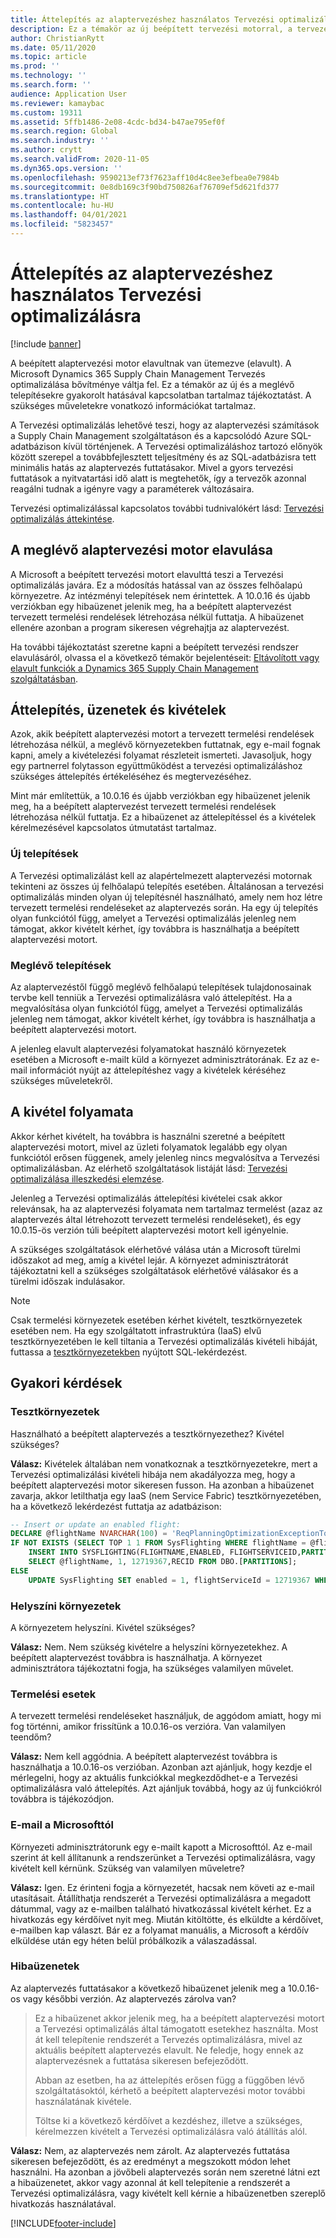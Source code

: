 ```yaml
---
title: Áttelepítés az alaptervezéshez használatos Tervezési optimalizálásra
description: Ez a témakör az új beépített tervezési motorral, a tervezési optimalizálással és a meglévő motorból történő átállítással kapcsolatban tartalmaz tájékoztatást.
author: ChristianRytt
ms.date: 05/11/2020
ms.topic: article
ms.prod: ''
ms.technology: ''
ms.search.form: ''
audience: Application User
ms.reviewer: kamaybac
ms.custom: 19311
ms.assetid: 5ffb1486-2e08-4cdc-bd34-b47ae795ef0f
ms.search.region: Global
ms.search.industry: ''
ms.author: crytt
ms.search.validFrom: 2020-11-05
ms.dyn365.ops.version: ''
ms.openlocfilehash: 9590213ef73f7623aff10d4c8ee3efbea0e7984b
ms.sourcegitcommit: 0e8db169c3f90bd750826af76709ef5d621fd377
ms.translationtype: HT
ms.contentlocale: hu-HU
ms.lasthandoff: 04/01/2021
ms.locfileid: "5823457"
---
```

# <a name="migration-to-planning-optimization-for-master-planning"></a>Áttelepítés az alaptervezéshez használatos Tervezési optimalizálásra

[!include [banner](../includes/banner.md)]

A beépített alaptervezési motor elavultnak van ütemezve (elavult). A Microsoft Dynamics 365 Supply Chain Management Tervezés optimalizálása bővítménye váltja fel. Ez a témakör az új és a meglévő telepítésekre gyakorolt hatásával kapcsolatban tartalmaz tájékoztatást. A szükséges műveletekre vonatkozó információkat tartalmaz.

A Tervezési optimalizálás lehetővé teszi, hogy az alaptervezési számítások a Supply Chain Management szolgáltatáson és a kapcsolódó Azure SQL-adatbázison kívül történjenek. A Tervezési optimalizáláshoz tartozó előnyök között szerepel a továbbfejlesztett teljesítmény és az SQL-adatbázisra tett minimális hatás az alaptervezés futtatásakor. Mivel a gyors tervezési futtatások a nyitvatartási idő alatt is megtehetők, így a tervezők azonnal reagálni tudnak a igényre vagy a paraméterek változásaira.

Tervezési optimalizálással kapcsolatos további tudnivalókért lásd: [Tervezési optimalizálás áttekintése](planning-optimization/planning-optimization-overview.md).

## <a name="obsolescence-of-the-existing-master-planning-engine"></a>A meglévő alaptervezési motor elavulása

A Microsoft a beépített tervezési motort elavulttá teszi a Tervezési optimalizálás javára. Ez a módosítás hatással van az összes felhőalapú környezetre. Az intézményi telepítések nem érintettek. A 10.0.16 és újabb verziókban egy hibaüzenet jelenik meg, ha a beépített alaptervezést tervezett termelési rendelések létrehozása nélkül futtatja. A hibaüzenet ellenére azonban a program sikeresen végrehajtja az alaptervezést.

Ha további tájékoztatást szeretne kapni a beépített tervezési rendszer elavulásáról, olvassa el a következő témakör bejelentéseit: [Eltávolított vagy elavult funkciók a Dynamics 365 Supply Chain Management szolgáltatásban](../get-started/removed-deprecated-features-scm-updates.md).

## <a name="migration-messages-and-exceptions"></a>Áttelepítés, üzenetek és kivételek

Azok, akik beépített alaptervezési motort a tervezett termelési rendelések létrehozása nélkül, a meglévő környezetekben futtatnak, egy e-mail fognak kapni, amely a kivételezési folyamat részleteit ismerteti. Javasoljuk, hogy egy partnerrel folytasson együttműködést a tervezési optimalizáláshoz szükséges áttelepítés értékeléséhez és megtervezéséhez.

Mint már említettük, a 10.0.16 és újabb verziókban egy hibaüzenet jelenik meg, ha a beépített alaptervezést tervezett termelési rendelések létrehozása nélkül futtatja. Ez a hibaüzenet az áttelepítéssel és a kivételek kérelmezésével kapcsolatos útmutatást tartalmaz.

### <a name="new-deployments"></a>Új telepítések

A Tervezési optimalizálást kell az alapértelmezett alaptervezési motornak tekinteni az összes új felhőalapú telepítés esetében. Általánosan a tervezési optimalizálás minden olyan új telepítésnél használható, amely nem hoz létre tervezett termelési rendeléseket az alaptervezés során. Ha egy új telepítés olyan funkciótól függ, amelyet a Tervezési optimalizálás jelenleg nem támogat, akkor kivételt kérhet, így továbbra is használhatja a beépített alaptervezési motort.

### <a name="existing-deployments"></a>Meglévő telepítések

Az alaptervezéstől függő meglévő felhőalapú telepítések tulajdonosainak tervbe kell tenniük a Tervezési optimalizálásra való áttelepítést. Ha a megvalósítása olyan funkciótól függ, amelyet a Tervezési optimalizálás jelenleg nem támogat, akkor kivételt kérhet, így továbbra is használhatja a beépített alaptervezési motort.

A jelenleg elavult alaptervezési folyamatokat használó környezetek esetében a Microsoft e-mailt küld a környezet adminisztrátorának. Ez az e-mail információt nyújt az áttelepítéshez vagy a kivételek kéréséhez szükséges műveletekről.

## <a name="the-exception-process"></a>A kivétel folyamata

Akkor kérhet kivételt, ha továbbra is használni szeretné a beépített alaptervezési motort, mivel az üzleti folyamatok legalább egy olyan funkciótól erősen függenek, amely jelenleg nincs megvalósítva a Tervezési optimalizálásban. Az elérhető szolgáltatások listáját lásd: [Tervezési optimalizálása illeszkedési elemzése](planning-optimization/planning-optimization-fit-analysis.md).

Jelenleg a Tervezési optimalizálás áttelepítési kivételei csak akkor relevánsak, ha az alaptervezési folyamata nem tartalmaz termelést (azaz az alaptervezés által létrehozott tervezett termelési rendeléseket), és egy 10.0.15-ös verzión túli beépített alaptervezési motort kell igényelnie.

A szükséges szolgáltatások elérhetővé válása után a Microsoft türelmi időszakot ad meg, amíg a kivétel lejár. A környezet adminisztrátorát tájékoztatni kell a szükséges szolgáltatások elérhetővé válásakor és a türelmi időszak indulásakor.

> [!NOTE]
> Csak termelési környezetek esetében kérhet kivételt, tesztkörnyezetek esetében nem. Ha egy szolgáltatott infrastruktúra (IaaS) elvű tesztkörnyezetében le kell tiltania a Tervezési optimalizálás kivételi hibáját, futtassa a [tesztkörnyezetekben](#faq-sandbox) nyújtott SQL-lekérdezést.

## <a name="frequently-asked-questions"></a>Gyakori kérdések

### <a name="sandbox-environments"></a><a name="faq-sandbox"></a>Tesztkörnyezetek

Használható a beépített alaptervezés a tesztkörnyezethez? Kivétel szükséges?

**Válasz:** Kivételek általában nem vonatkoznak a tesztkörnyezetekre, mert a Tervezési optimalizálási kivételi hibája nem akadályozza meg, hogy a beépített alaptervezési motor sikeresen fusson. Ha azonban a hibaüzenet zavarja, akkor letilthatja egy IaaS (nem Service Fabric) tesztkörnyezetében, ha a következő lekérdezést futtatja az adatbázison:

```sql
-- Insert or update an enabled flight:
DECLARE @flightName NVARCHAR(100) = 'ReqPlanningOptimizationExceptionToggle';
IF NOT EXISTS (SELECT TOP 1 1 FROM SysFlighting WHERE flightName = @flightName)
    INSERT INTO SYSFLIGHTING(FLIGHTNAME,ENABLED, FLIGHTSERVICEID,PARTITION)
    SELECT @flightName, 1, 12719367,RECID FROM DBO.[PARTITIONS];
ELSE
    UPDATE SysFlighting SET enabled = 1, flightServiceId = 12719367 WHERE flightName = @flightName;
```

### <a name="on-premises-environments"></a>Helyszíni környezetek

A környezetem helyszíni. Kivétel szükséges?

**Válasz:** Nem. Nem szükség kivételre a helyszíni környezetekhez. A beépített alaptervezést továbbra is használhatja. A környezet adminisztrátora tájékoztatni fogja, ha szükséges valamilyen művelet.

### <a name="production-scenarios"></a>Termelési esetek

A tervezett termelési rendeléseket használjuk, de aggódom amiatt, hogy mi fog történni, amikor frissítünk a 10.0.16-os verzióra. Van valamilyen teendőm?

**Válasz:** Nem kell aggódnia. A beépített alaptervezést továbbra is használhatja a 10.0.16-os verzióban. Azonban azt ajánljuk, hogy kezdje el mérlegelni, hogy az aktuális funkciókkal megkezdődhet-e a Tervezési optimalizálásra való áttelepítés. Azt ajánljuk továbbá, hogy az új funkciókról továbbra is tájékozódjon.

### <a name="email-from-microsoft"></a>E-mail a Microsofttól

Környezeti adminisztrátorunk egy e-mailt kapott a Microsofttól. Az e-mail szerint át kell állítanunk a rendszerünket a Tervezési optimalizálásra, vagy kivételt kell kérnünk. Szükség van valamilyen műveletre?

**Válasz:** Igen. Ez érinteni fogja a környezetét, hacsak nem követi az e-mail utasításait. Átállíthatja rendszerét a Tervezési optimalizálásra a megadott dátummal, vagy az e-mailben található hivatkozással kivételt kérhet. Ez a hivatkozás egy kérdőívet nyit meg. Miután kitöltötte, és elküldte a kérdőívet, e-mailben kap választ. Bár ez a folyamat manuális, a Microsoft a kérdőív elküldése után egy héten belül próbálkozik a válaszadással.

### <a name="error-messages"></a>Hibaüzenetek

Az alaptervezés futtatásakor a következő hibaüzenet jelenik meg a 10.0.16-os vagy későbbi verzión. Az alaptervezés zárolva van?

> Ez a hibaüzenet akkor jelenik meg, ha a beépített alaptervezési motort a Tervezési optimalizálás által támogatott esetekhez használta. Most át kell telepítenie rendszerét a Tervezés optimalizálásra, mivel az aktuális beépített alaptervezés elavult. Ne feledje, hogy ennek az alaptervezésnek a futtatása sikeresen befejeződött.
>
> Abban az esetben, ha az áttelepítés erősen függ a függőben lévő szolgáltatásoktól, kérhető a beépített alaptervezési motor további használatának kivétele.
>
> Töltse ki a következő kérdőívet a kezdéshez, illetve a szükséges, kérelmezzen kivételt a Tervezési optimalizálásra való átállítás alól.

**Válasz:** Nem, az alaptervezés nem zárolt. Az alaptervezés futtatása sikeresen befejeződött, és az eredményt a megszokott módon lehet használni. Ha azonban a jövőbeli alaptervezés során nem szeretné látni ezt a hibaüzenetet, akkor vagy azonnal át kell telepítenie a rendszerét a Tervezési optimalizálásra, vagy kivételt kell kérnie a hibaüzenetben szereplő hivatkozás használatával.


[!INCLUDE[footer-include](../../includes/footer-banner.md)]